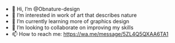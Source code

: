 - 👋 Hi, I’m @Obnature-design
- 👀 I’m interested in work of art that describes nature
- 🌱 I’m currently learning more of graphics design
- 💞️ I’m looking to collaborate on improving my skills
- 📫 How to reach me: https://wa.me/message/5ZL4Q5QXAA6TA1

<!---
Obnature-design/Obnature-design is a ✨ special ✨ repository because its `README.md` (this file) appears on your GitHub profile.
You can click the Preview link to take a look at your changes.
--->
